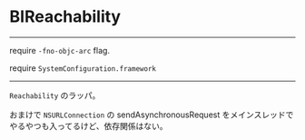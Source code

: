 # BIReachability

---

require `-fno-objc-arc` flag.

require `SystemConfiguration.framework`

---

`Reachability` のラッパ。

おまけで `NSURLConnection` の sendAsynchronousRequest をメインスレッドでやるやつも入ってるけど、依存関係はない。
